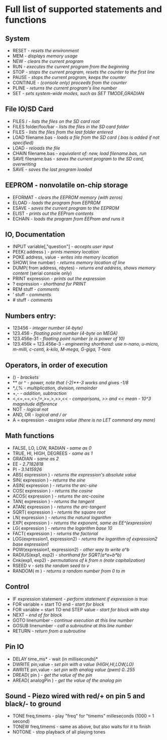 # Full list of supported statements and functions

## System
- RESET							- *resets the environment*
- MEM							- *displays memory usage*
- NEW							- *clears the current program*
- RUN							- *executes the current program from the beginning*
- STOP							- *stops the current program, resets the counter to the first line*
- PAUSE							- *stops the current program, keeps the counter*
- CONTINUE						- *(console only) proceeds from the counter*
- PLINE							- *returns the current program's line number*
- SET							- *sets system-wide modes, such as SET TMODE,GRADIAN*

## File IO/SD Card
- FILES /						- *lists the files on the SD card root*
- FILES folder/foo/bar			- *lists the files in the SD card folder*
- FILES							- *lists the files from the last folder entered*
- LOAD filename.bas				- *loads a file from the SD card (.bas is added if not specified)*
- LOAD							- *reloads the file*
- CHAIN filename.bas			- *equivalent of: new, load filename.bas, run*
- SAVE filename.bas				- *saves the current program to the SD card, overwriting*
- SAVE 							- *saves the last program loaded*

## EEPROM - nonvolatile on-chip storage
- EFORMAT						- *clears the EEPROM memory (with zeros)*
- ELOAD							- *loads the program from EEPROM*
- ESAVE							- *saves the current program to the EEPROM*
- ELIST							- *prints out the EEProm contents*
- ECHAIN						- *loads the program from EEProm and runs it*

## IO, Documentation
- INPUT variable[,"question"]	- *accepts user input*
- PEEK( address )				- *prints memory location*
- POKE address, value			- *writes into memory location*
- SHOW( line number)			- *returns memory location of line*
- DUMP( from address, nbytes)	- *returns end address, shows memory content* (serial console only)
- PRINT expression				- *prints out the expression*
- ? expression					- *shorthand for PRINT*
- REM stuff						- *comments*
- ' stuff						- *comments*
- \# stuff						- *comments*

## Numbers entry:
- 123456						- *integer number (4-byte)*
- 123.456						- *floating point number (4-byte on MEGA)*
- 123.456e-31					- *floating point number (e is power of 10)*
- 123.456k = 123.456e-3			- *engineering shorthand: use n-nano, u-micro, m-milli, c-centi, k-kilo, M-mega, G-giga, T-tera*

## Operators, in order of execution
- ()							- *brackets*
- ** or ^						- *power, note that (-2)**-3 works and gives -1/8*
- *,/,%							- *multiplication, division, remainder*
- +,-							- *addition, subtraction*
- <,<=,==,<>,!=,>=,>,>>,<<		- *comparisons, >> and << mean - 10^3 magnitude difference*
- NOT 							- *logical not*
- AND, OR 						- *logical and / or*
- A = expression				- *assigns value (there is no LET command any more)*

## Math functions
- FALSE, LO, LOW, RADIAN		- *same as 0*
- TRUE, HI, HIGH, DEGREES		- *same as 1*
- GRADIAN						- *same as 2*
- EE							- *2.7182818*
- PI							- *3.1415926*
- ABS( expression )				- *returns the expression's absolute value*
- SIN( expression )				- *returns the sine*
- ASIN( expression )			- *returns the arc-sine*
- COS( expression )				- *returns the cosine*
- ACOS( expression )			- *returns the arc-cosine*
- TAN( expression )				- *returns the tangent*
- ATAN( expression )			- *returns the arc-tangent*
- SQRT( expression )			- *returns the square root*
- LN( expression )				- *returns the natural logarithm*
- EXP( expression )				- *returns the exponent, same as EE^(expression)*
- LG( expression )				- *returns the logarithm base 10*
- FACT( expression )			- *returns the factorial*
- LOG(expression1, expression2)	- *returns the logarithm of expression2 base expression1*
- POW(expression1, expression2)	- *other way to write a^b*
- RADIUS(exp1, exp2)			- *shorthand for SQRT(a\*a+b\*b)*
- Cnk(exp1, exp2)				- *permutations of k from n (note capitalization)*
- RSEED v						- *sets the random seed to v*
- RANDOM( m ) 					- *returns a random number from 0 to m*

## Control
- IF expression statement					- *perform statement if expression is true*
- FOR variable = start TO end				- *start for block*
- FOR variable = start TO end STEP value 	- *start for block with step*
- NEXT 										- *end of for block*
- GOTO linenumber 							- *continue execution at this line number*
- GOSUB linenumber 							- *call a subroutine at this line number*
- RETURN									- *return from a subroutine*

## Pin IO 
- DELAY	time_ms*							- wait (in milliseconds)*
- DWRITE pin,value							- *set pin with a value (HIGH,HI,LOW,LO)*
- AWRITE pin,value							- *set pin with analog value (pwm) 0..255*
- DREAD( pin )								- *get the value of the pin* 
- AREAD( analogPin )						- *get the value of the analog pin*

## Sound - Piezo wired with red/+ on pin 5 and black/- to ground
- TONE freq,timems 				- play "freq" for "timems" milleseconds (1000 = 1 second)
- TONEW freq,timems 			- same as above, but also waits for it to finish
- NOTONE 						- stop playback of all playing tones
